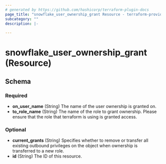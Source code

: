 ```yaml
---
# generated by https://github.com/hashicorp/terraform-plugin-docs
page_title: "snowflake_user_ownership_grant Resource - terraform-provider-snowflake"
subcategory: ""
description: |-
  
---
```


# snowflake_user_ownership_grant (Resource)





<!-- schema generated by tfplugindocs -->
## Schema

### Required

- **on_user_name** (String) The name of the user ownership is granted on.
- **to_role_name** (String) The name of the role to grant ownership. Please ensure that the role that terraform is using is granted access.

### Optional

- **current_grants** (String) Specifies whether to remove or transfer all existing outbound privileges on the object when ownership is transferred to a new role.
- **id** (String) The ID of this resource.


